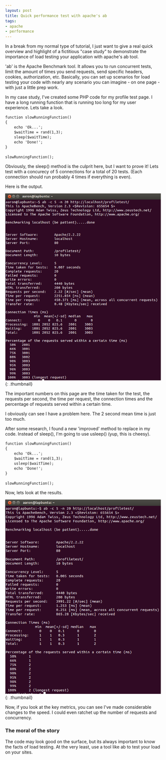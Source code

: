 ```yaml
---
layout: post
title: Quick performance test with apache's ab
tags:
- apache
- performance
---
```

In a break from my normal type of tutorial, I just want to give a real quick overview and highlight of a fictitious "case study" to demonstrate the importance of load testing your application with apache's ab tool.

'ab' is the Apache Benchmark tool.  It allows you to run concurrent tests, limit the amount of times you send requests, send specific headers, cookies, authorization, etc.  Basically, you can set up scenarios for load testing your code with nearly any scenario you can imagine - on one page - with just a little prep work.

In my case study, I've created some PHP code for my profile test page.  I have a long running function that is running too long for my user experience.  Lets take a look.

```php?start_inline=1     
function slowRunningFunction()
{
    echo 'Ok...';
    $waitTime = rand(1,3);
    sleep($waitTime);
    echo 'Done!';
}

slowRunningFunction();
```

Obviously, the sleep() method is the culprit here, but I want to prove it!  Lets test with a concurecy of 5 connections for a total of 20 tests.  (Each connection should run probably 4 times if everything is even).

Here is the output.

[![AB results](/uploads/2013/2.png)](/uploads/2013/2.png){: .thumbnail}

The important numbers on this page are the time taken for the test, the requests per second, the time per request, the connection times and the percentage of requests served within a certain time.

I obviously can see I have a problem here.  The 2 second mean time is just too much.

After some research, I found a new 'improved' method to replace in my code.  Instead of sleep(), I'm going to use usleep() (yup, this is cheesy).

```php?start_inline=1
function slowRunningFunction()
{
    echo 'Ok...';
    $waitTime = rand(1,3);
    usleep($waitTime);
    echo 'Done!';
}
    
slowRunningFunction();
```

Now, lets look at the results.

[![AB Results](/uploads/2013/4.png)](/uploads/2013/4.png){: .thumbnail}

Now, if you look at the key metrics, you can see I've made considerable changes to the speed.  I could even ratchet up the number of requests and concurrency.  

### The moral of the story

The code may look good on the surface, but its always important to know the facts of load testing.  At the very least, use a tool like ab to test your load on your sites.
